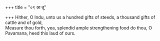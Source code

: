 +++
title = "०९ आ तू"

+++
Hither, O Indu, unto us a hundred gifts of steeds, a thousand gifts of cattle and of gold,  
     Measure thou forth, yea, splendid ample strengthening food do thou, O Pavamana, heed this laud of ours.